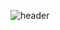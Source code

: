 ![header](https://capsule-render.vercel.app/api?type=wave&color=auto&height=300&section=header&text=Just%20Do%20It&fontSize=90)
